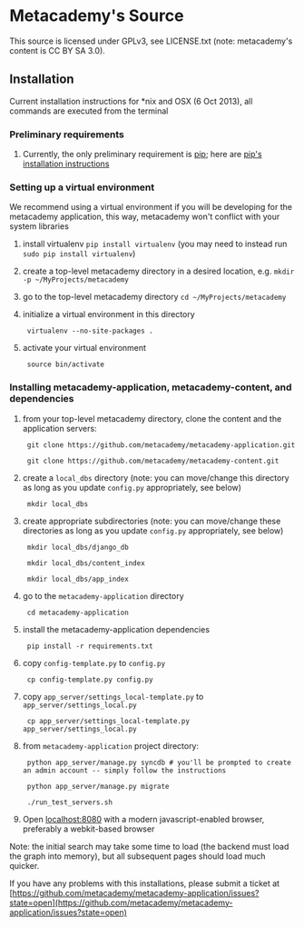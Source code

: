 Metacademy's Source
==============

This source is licensed under GPLv3, see LICENSE.txt (note: metacademy's content is CC BY SA 3.0).

## Installation

Current installation instructions for *nix and OSX (6 Oct 2013), all commands are executed from the terminal

### Preliminary requirements

1. Currently, the only preliminary requirement is [pip](http://www.pip-installer.org/en/latest/); here are [pip's installation instructions](http://www.pip-installer.org/en/latest/installing.html)

### Setting up a virtual environment
We recommend using a virtual environment if you will be developing for the metacademy application, this way, metacademy won't conflict with your system libraries

1. install virtualenv `pip install virtualenv` (you may need to instead run `sudo pip install virtualenv`)
1. create a top-level metacademy directory in a desired location, e.g. `mkdir -p ~/MyProjects/metacademy`
1. go to the top-level metacademy directory `cd ~/MyProjects/metacademy`
1. initialize a virtual environment in this directory 

        virtualenv --no-site-packages .

1. activate your virtual environment
    
        source bin/activate 

### Installing metacademy-application, metacademy-content, and dependencies
1. from your top-level metacademy directory, clone the content and the application servers:
 
        git clone https://github.com/metacademy/metacademy-application.git

        git clone https://github.com/metacademy/metacademy-content.git
        
1. create a `local_dbs` directory (note: you can move/change this directory as long as you update `config.py` appropriately, see below)

        mkdir local_dbs
        
1. create appropriate subdirectories (note: you can move/change these directories as long as you update `config.py` appropriately, see below)

        mkdir local_dbs/django_db
        
        mkdir local_dbs/content_index
        
        mkdir local_dbs/app_index
        
1. go to the `metacademy-application` directory

        cd metacademy-application
        
1. install the metacademy-application dependencies 

        pip install -r requirements.txt

1. copy `config-template.py` to `config.py`

        cp config-template.py config.py
        
1. copy `app_server/settings_local-template.py` to `app_server/settings_local.py`

        cp app_server/settings_local-template.py app_server/settings_local.py

1. from `metacademy-application` project directory:

        python app_server/manage.py syncdb # you'll be prompted to create an admin account -- simply follow the instructions
        
        python app_server/manage.py migrate

        ./run_test_servers.sh
        
1. Open [localhost:8080](http://localhost:8080) with a modern javascript-enabled browser, preferably a webkit-based browser

Note: the initial search may take some time to load (the backend must load the graph into memory), but all subsequent pages should load much quicker.

If you have any problems with this installations, please submit a ticket at [https://github.com/metacademy/metacademy-application/issues?state=open](https://github.com/metacademy/metacademy-application/issues?state=open)

